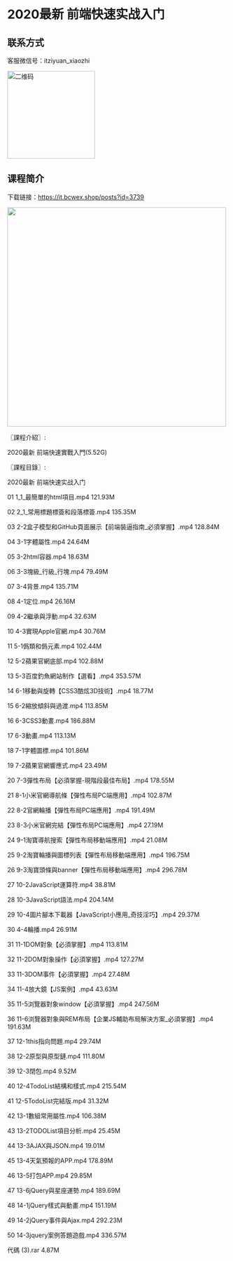 # 2020最新 前端快速实战入门

## 联系方式

客服微信号：itziyuan_xiaozhi

<img src="https://ziyuanyun.oss-cn-guangzhou.aliyuncs.com/common/20240614073449/666b82192834a.jpg" width="200" height="200" alt="二维码">

## 课程简介

下载链接：https://it.bcwex.shop/posts?id=3739

<img src="https://ziyuanyun.oss-cn-guangzhou.aliyuncs.com/yun/20240515185318/6644941ec4f17.jpg" width="500" alt="">

  〖課程介紹〗:

 2020最新 前端快速實戰入門(5.52G)

 〖課程目錄〗:

 2020最新 前端快速实战入门



 01 1_1_最簡單的html項目.mp4 121.93M

 02 2_1_常用標題標簽和段落標簽.mp4 135.35M

 03 2-2盒子模型和GitHub頁面展示【前端裝逼指南_必須掌握】.mp4 128.84M

 04 3-1字體屬性.mp4 24.64M

 05 3-2html容器.mp4 18.63M

 06 3-3塊級_行級_行塊.mp4 79.49M

 07 3-4背景.mp4 135.71M

 08 4-1定位.mp4 26.16M

 09 4-2繼承與浮動.mp4 32.63M

 10 4-3實現Apple官網.mp4 30.76M

 11 5-1僞類和僞元素.mp4 102.44M

 12 5-2蘋果官網底部.mp4 102.88M

 13 5-3百度釣魚網站制作【選看】.mp4 353.57M

 14 6-1移動與旋轉【CSS3酷炫3D技術】.mp4 18.77M

 15 6-2縮放傾斜與過渡.mp4 113.85M

 16 6-3CSS3動畫.mp4 186.88M

 17 6-3動畫.mp4 113.13M

 18 7-1字體圖標.mp4 101.86M

 19 7-2蘋果官網響應式.mp4 23.49M

 20 7-3彈性布局【必須掌握-現階段最佳布局】.mp4 178.55M

 21 8-1小米官網導航條【彈性布局PC端應用】.mp4 102.87M

 22 8-2官網輪播【彈性布局PC端應用】.mp4 191.49M

 23 8-3小米官網完結【彈性布局PC端應用】.mp4 27.19M

 24 9-1淘寶導航搜索【彈性布局移動端應用】.mp4 21.08M

 25 9-2淘寶輪播與圖標列表【彈性布局移動端應用】.mp4 196.75M

 26 9-3淘寶頭條與banner【彈性布局移動端應用】.mp4 296.78M

 27 10-2JavaScript運算符.mp4 38.81M

 28 10-3JavaScript語法.mp4 204.14M

 29 10-4圖片腳本下載器【JavaScript小應用_奇技淫巧】.mp4 29.37M

 30 4-4輪播.mp4 26.91M

 31 11-1DOM對象【必須掌握】.mp4 113.81M

 32 11-2DOM對象操作【必須掌握】.mp4 127.27M

 33 11-3DOM事件【必須掌握】.mp4 27.48M

 34 11-4放大鏡【JS案例】.mp4 43.63M

 35 11-5浏覽器對象window【必須掌握】.mp4 247.56M

 36 11-6浏覽器對象與REM布局【企業JS輔助布局解決方案_必須掌握】.mp4 191.63M

 37 12-1this指向問題.mp4 29.74M

 38 12-2原型與原型鏈.mp4 111.80M

 39 12-3閉包.mp4 9.52M

 40 12-4TodoList結構和樣式.mp4 215.54M

 41 12-5TodoList完結版.mp4 31.32M

 42 13-1數組常用屬性.mp4 106.38M

 43 13-2TODOList項目分析.mp4 25.45M

 44 13-3AJAX與JSON.mp4 19.01M

 45 13-4天氣預報的APP.mp4 178.89M

 46 13-5打包APP.mp4 29.85M

 47 13-6jQuery與星座運勢.mp4 189.69M

 48 14-1jQuery樣式與動畫.mp4 151.19M

 49 14-2jQuery事件與Ajax.mp4 292.23M

 50 14-3jquery案例答題遊戲.mp4 336.57M

 代碼 (3).rar 4.87M

  
